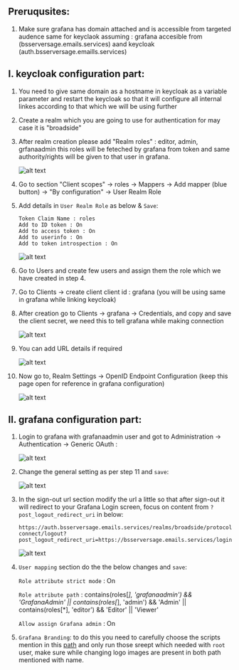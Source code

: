 ## Preruqusites:

1. Make sure grafana has domain attached and is accessible from targeted audence same for keyclaok
    assuming : grafana accesible from (bsserversage.emails.services) aand keycloak (auth.bsserversage.emaills.services)
    
## I. keycloak configuration part:
1. You need to give same domain as a hostname in keycloak as a variable parameter and restart the keycloak so that it will configure all internal linkes according to that which we will be using further

2. Create a realm which you are going to use for authentication for may case it is "broadside"
3. After realm creation please add "Realm roles" : editor, admin, grfanaadmin
    this roles will be feteched by grafana from token and same authority/rights will be given to that user in grafana.

    ![alt text](images/image.png)

4. Go to section "Client scopes" -> roles -> Mappers -> Add mapper (blue button) -> "By configuration" -> User Realm Role
5. Add details in `User Realm Role` as below & `Save`: 
    ```
    Token Claim Name : roles
    Add to ID token : On
    Add to access token : On
    Add to userinfo : On
    Add to token introspection : On
    ```
    ![alt text](images/image-1.png)

6. Go to Users and create few users and assign them the role which we have created in step 4.
7. Go to Clients -> create client 
    client id : grafana (you will be using same in grafana while linking keycloak)
8. After creation go to Clients -> grafana -> Credentials, and copy and save the client secret, we need this to tell grafana while making connection
    
    ![alt text](images/image-2.png)

9. You can add URL details if required

    ![alt text](images/image-3.png)

10. Now go to, Realm Settings -> OpenID Endpoint Configuration (keep this page open for reference in grafana configuration)

    ![alt text](images/image-6.png)

## II. grafana configuration part:

1. Login to grafana with grafanaadmin user and got to Administration -> Authentication -> Generic OAuth : 

    ![alt text](images/image-4.png)

2. Change the general setting as per step 11 and `save`: 

    ![alt text](images/image-5.png)


3. In the sign-out url section modify the url a little so that after sign-out it will redirect to your Grafana Login screen,
    focus on content from `?post_logout_redirect_uri` in below:
    ```
    https://auth.bsserversage.emails.services/realms/broadside/protocol/openid-connect/logout?post_logout_redirect_uri=https://bsserversage.emails.services/login
    ```
    
    ![alt text](images/image-7.png)

4. `User mapping` section do the the below changes and `save`: 
    
    `Role attribute strict mode` : On

    `Role attribute path` : contains(roles[*], 'grafanaadmin') && 'GrafanaAdmin' || contains(roles[*], 'admin') && 'Admin' || contains(roles[*], 'editor') && 'Editor' || 'Viewer'

    `Allow assign Grafana admin` : On

5. `Grafana Branding`: to do this you need to carefully choose the scripts mention in this [path](https://github.com/remiges-aniket/serversage/blob/main/remiges-asset/serversage.sh) and only run those sreept which needed with `root` user, make sure while changing logo images are present in both path mentioned with name.

    
